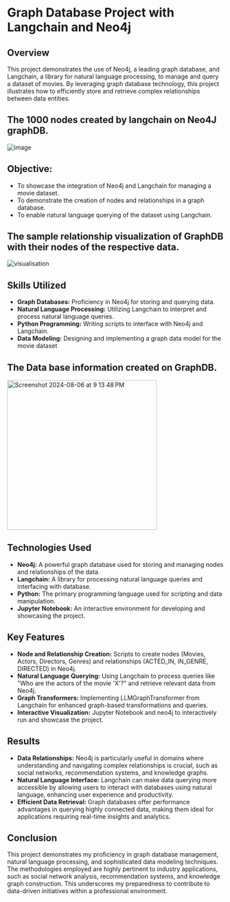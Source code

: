 # Graph Database Project with Langchain and Neo4j

## Overview
This project demonstrates the use of Neo4j, a leading graph database, and Langchain, a library for natural language processing, to manage and query a dataset of movies. By leveraging graph database technology, this project illustrates how to efficiently store and retrieve complex relationships between data entities.

## The 1000 nodes created by langchain on Neo4J graphDB.
![image](https://github.com/user-attachments/assets/6922b10a-0b09-4748-83f1-cdd27f15912b)


## Objective:
- To showcase the integration of Neo4j and Langchain for managing a movie dataset.
- To demonstrate the creation of nodes and relationships in a graph database.
- To enable natural language querying of the dataset using Langchain.

## The sample relationship visualization of GraphDB with their nodes of the respective data.
  
![visualisation](https://github.com/user-attachments/assets/70ab07b6-436f-4f54-a7e0-68d274cbe401)


## Skills Utilized
- **Graph Databases:**  Proficiency in Neo4j for storing and querying data.
- **Natural Language Processing:** Utilizing Langchain to interpret and process natural language queries.
- **Python Programming:** Writing scripts to interface with Neo4j and Langchain.
- **Data Modeling:** Designing and implementing a graph data model for the movie dataset

## The Data base information created on GraphDB.
<img width="348" alt="Screenshot 2024-08-06 at 9 13 48 PM" src="https://github.com/user-attachments/assets/e119690c-979e-4252-affc-2c0ee9eb9c43">


## Technologies Used
- **Neo4j:** A powerful graph database used for storing and managing nodes and relationships of the data.
- **Langchain:** A library for processing natural language queries and interfacing with database.
- **Python:** The primary programming language used for scripting and data manipulation.
- **Jupyter Notebook:** An interactive environment for developing and showcasing the project.

## Key Features
- **Node and Relationship Creation:** Scripts to create nodes (Movies, Actors, Directors, Genres) and relationships (ACTED_IN, IN_GENRE, DIRECTED) in Neo4j.
- **Natural Language Querying:** Using Langchain to process queries like "Who are the actors of the movie 'X'?" and retrieve relevant data from Neo4j.
- **Graph Transformers:** Implementing LLMGraphTransformer from Langchain for enhanced graph-based transformations and queries.
- **Interactive Visualization:** Jupyter Notebook and neo4j to interactively run and showcase the project.

## Results
- **Data Relationships:** Neo4j is particularly useful in domains where understanding and navigating complex relationships is crucial, such as social networks, recommendation systems, and knowledge graphs.
- **Natural Language Interface:** Langchain can make data querying more accessible by allowing users to interact with databases using natural language, enhancing user experience and productivity.
- **Efficient Data Retrieval:** Graph databases offer performance advantages in querying highly connected data, making them ideal for applications requiring real-time insights and analytics.

## Conclusion
This project demonstrates my proficiency in graph database management, natural language processing, and sophisticated data modeling techniques. The methodologies employed are highly pertinent to industry applications, such as social network analysis, recommendation systems, and knowledge graph construction. This underscores my preparedness to contribute to data-driven initiatives within a professional environment.




